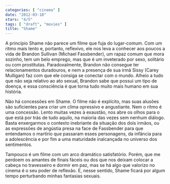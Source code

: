 ```yaml
---
categories: [ "cinema" ]
date: "2012-03-18"
stars: "4/5"
tags: [ "draft", "movies" ]
title: "Shame"
---
```

A princípio Shame não parece um filme que fuja do lugar-comum. Com
um ritmo mais lento e, portanto, reflexivo, ele nos leva a conhecer aos
poucos a vida de Brandon Sullivan (Michael Fassbender), um rapaz comum
que mora sozinho, tem um belo emprego, mas que é um inveterado por sexo,
solitário ou com prostitutas. Paradoxalmente, Brandon não consegue
ter relacionamentos duradouros, e nem a presença de sua irmã Sissy
(Carey Mulligan) faz com que ele consiga se conectar com o mundo. Alheio
a tudo que não seja relativo ao ato sexual, Brandon sabe que possui um
tipo de doença, e essa consciência é que torna tudo muito mais humano
em sua história.

Não há concessões em Shame. O filme não é explícito, mas suas
alusões são suficientes para criar um clima opressivo e angustiante. Nem
o ritmo é uma concessão. Lento muitas vezes à exaustão, nos abre
os olhos para o que está por trás de tudo aquilo, na maioria das
vezes sem nenhum diálogo. Basta enxergarmos o contexto inebriante da
situação dos dois irmãos, ou as expressões de angústia presa na
face de Fassbender para que entendamos o martírio que passaram esses
personagens, da infância para a adolescência e por fim a uma maturidade
inalcançada no universo dos sentimentos.

Tampouco é um filme com um arco dramático satisfatório. Porém, que
me perdoem os amantes de finais fáceis ou dos que nos deixam colocar
a cabeça no travesseiro e dormir em paz, mas se há algo que valorizo
no cinema é o seu poder de reflexão. E, nesse sentido, Shame ficará
por algum tempo perturbando minhas fantasias sexuais.

